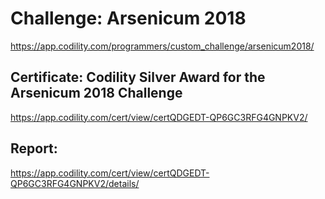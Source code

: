 ﻿# Challenge: Arsenicum 2018
https://app.codility.com/programmers/custom_challenge/arsenicum2018/

## Certificate: Codility Silver Award for the Arsenicum 2018 Challenge
https://app.codility.com/cert/view/certQDGEDT-QP6GC3RFG4GNPKV2/

## Report:
https://app.codility.com/cert/view/certQDGEDT-QP6GC3RFG4GNPKV2/details/